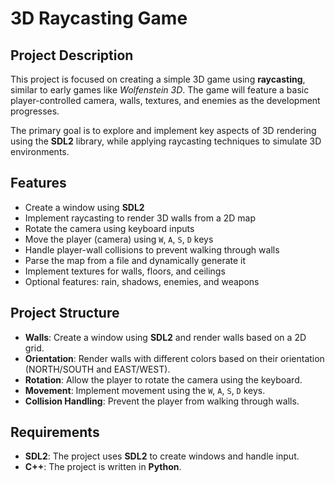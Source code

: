 # 3D Raycasting Game

## Project Description
This project is focused on creating a simple 3D game using **raycasting**, similar to early games like *Wolfenstein 3D*. The game will feature a basic player-controlled camera, walls, textures, and enemies as the development progresses.

The primary goal is to explore and implement key aspects of 3D rendering using the **SDL2** library, while applying raycasting techniques to simulate 3D environments.

## Features
- Create a window using **SDL2**
- Implement raycasting to render 3D walls from a 2D map
- Rotate the camera using keyboard inputs
- Move the player (camera) using `W`, `A`, `S`, `D` keys
- Handle player-wall collisions to prevent walking through walls
- Parse the map from a file and dynamically generate it
- Implement textures for walls, floors, and ceilings
- Optional features: rain, shadows, enemies, and weapons

## Project Structure
- **Walls**: Create a window using **SDL2** and render walls based on a 2D grid.
- **Orientation**: Render walls with different colors based on their orientation (NORTH/SOUTH and EAST/WEST).
- **Rotation**: Allow the player to rotate the camera using the keyboard.
- **Movement**: Implement movement using the `W`, `A`, `S`, `D` keys.
- **Collision Handling**: Prevent the player from walking through walls.

## Requirements
- **SDL2**: The project uses **SDL2** to create windows and handle input.
- **C++**: The project is written in **Python**.

